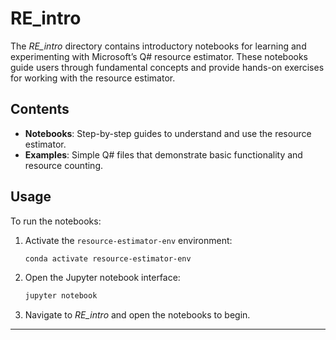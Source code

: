 # RE_intro

The *RE_intro* directory contains introductory notebooks for learning and experimenting with Microsoft’s Q# resource estimator. These notebooks guide users through fundamental concepts and provide hands-on exercises for working with the resource estimator.

## Contents

- **Notebooks**: Step-by-step guides to understand and use the resource estimator.
- **Examples**: Simple Q# files that demonstrate basic functionality and resource counting.

## Usage

To run the notebooks:
1. Activate the `resource-estimator-env` environment:
    ```bash
    conda activate resource-estimator-env
    ```
2. Open the Jupyter notebook interface:
    ```bash
    jupyter notebook
    ```
3. Navigate to *RE_intro* and open the notebooks to begin.

---

